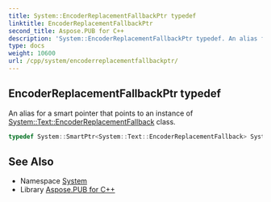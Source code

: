 ```yaml
---
title: System::EncoderReplacementFallbackPtr typedef
linktitle: EncoderReplacementFallbackPtr
second_title: Aspose.PUB for C++
description: 'System::EncoderReplacementFallbackPtr typedef. An alias for a smart pointer that points to an instance of System::Text::EncoderReplacementFallback class in C++.'
type: docs
weight: 10600
url: /cpp/system/encoderreplacementfallbackptr/
---
```

## EncoderReplacementFallbackPtr typedef


An alias for a smart pointer that points to an instance of [System::Text::EncoderReplacementFallback](../../system.text/encoderreplacementfallback/) class.

```cpp
typedef System::SmartPtr<System::Text::EncoderReplacementFallback> System::EncoderReplacementFallbackPtr
```

## See Also

* Namespace [System](../)
* Library [Aspose.PUB for C++](../../)
